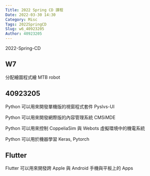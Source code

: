 ```yaml
---
Title: 2022 Spring CD 課程
Date: 2022-03-30 14:30
Category: Misc
Tags: 2022SpringCD
Slug: w6_40923205
Author: 40923205
---
```


2022-Spring-CD

W7
----
分配繪圖程式繪 MTB robot


<!-- PELICAN_END_SUMMARY -->

40923205
----
Python 可以用來開發單機版的視窗程式套件 Pyslvs-UI

Python 可以用來開發網際版的內容管理系統 CMSiMDE

Python 可以用來控制 CoppeliaSim 與 Webots 虛擬環境中的機電系統

Python 可以用於機器學習 Keras, Pytorch


Flutter
----

Flutter 可以用來開發跨 Apple 與 Android 手機與平板上的 Apps

